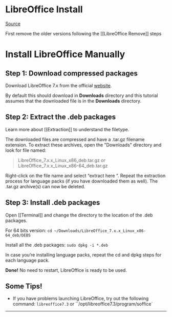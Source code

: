 # LibreOffice Install

[Source](https://libre-software.net/how-to-install-libreoffice-on-ubuntu-linux-mint/#a_install_libreoffice)

First remove the older versions following the [[LibreOffice Remove]] steps 

# Install LibreOffice Manually 

## Step 1:  **Download compressed packages**
Download LibreOffice 7.x from the official [website](https://www.libreoffice.org/).

By default this should download in **Downloads** directory and this tutorial assumes that the downloaded file is in the **Downloads** directory.  

## Step 2: **Extract the .deb packages** 
Learn more about [[Extraction]] to understand the filetype.

The downloaded files are compressed and have a .tar.gz filename extension. To extract these archives, open the "Downloads" directory and look for file named:

>LibreOffice_7.x.x_Linux_x86_deb.tar.gz or
>LibreOffice_7.x.x_Linux_x86-64_deb.tar.gz

Right-click on the file name and select “extract here “. Repeat the extraction process for language packs (if you have downloaded them as well). The .tar.gz archive(s) can now be deleted.

## Step 3: **Install .deb packages**
Open [[Terminal]] and change the directory to the location of the .deb packages. 

For 64 bits version:
`cd ~/Downloads/LibreOffice_7.x.x_Linux_x86-64_deb/DEBS`

Install all the .deb packages:
`sudo dpkg -i *.deb`

In case you’re installing language packs, repeat the cd and dpkg steps for each language pack. 

**Done!** No need to restart, LibreOffice is ready to be used.

## Some Tips!
- If you have problems launching LibreOffice, try out the following command:
`libreoffice7.3`
or
``/opt/libreoffice7.3/program/soffice`

---




